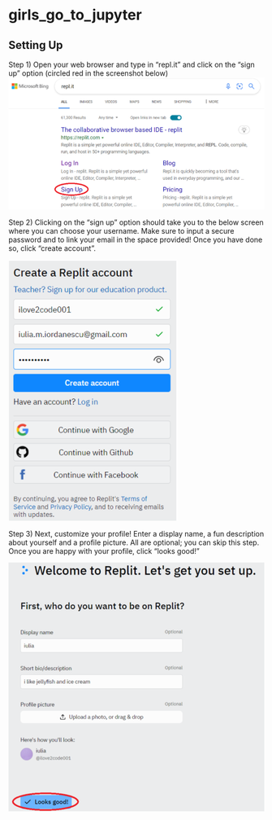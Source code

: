 # girls_go_to_jupyter

## Setting Up
Step 1) Open your web browser and type in “repl.it” and click on the “sign up” option (circled red in the screenshot below)
![](https://github.com/iulia-iordanescu/girls_go_to_jupyter/raw/iulia-iordanescu-patch-1/SS010.png)

Step 2) Clicking on the “sign up” option should take you to the below screen where you can choose your username. Make sure to input a secure password and to link your email in the space provided! Once you
have done so, click “create account”. 

![](https://github.com/iulia-iordanescu/girls_go_to_jupyter/raw/iulia-iordanescu-patch-1/SS020.png)

Step 3) Next, customize your profile! Enter a display name, a fun description about yourself and a profile picture. All are optional; you can skip this step. Once you are happy with your profile, click “looks good!”

![](https://github.com/iulia-iordanescu/girls_go_to_jupyter/raw/iulia-iordanescu-patch-1/SS030.png)

